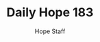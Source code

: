 ---
image: /assets/img/daily-hope-default-artwork.png
title: Daily Hope 183
number: 183
categories:
  - Daily Hope
author: Hope Staff
notes: Daily Hope 183
embed: >-
  EMBED_GOES_HERE
---
